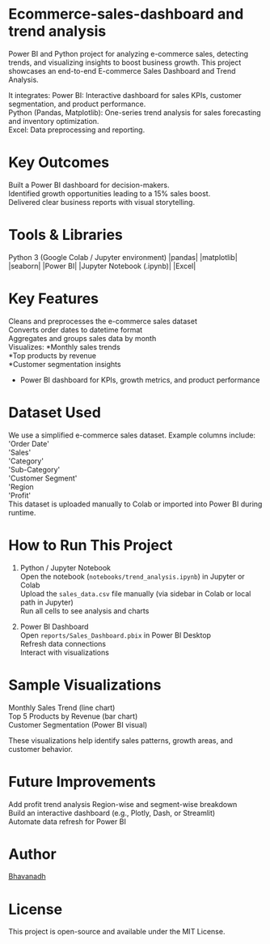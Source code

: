 # Ecommerce-sales-dashboard and trend analysis
Power BI and Python project for analyzing e-commerce sales, detecting trends, and visualizing insights to boost business growth.
This project showcases an end-to-end E-commerce Sales Dashboard and Trend Analysis.  

It integrates:
Power BI: Interactive dashboard for sales KPIs, customer segmentation, and product performance.  
Python (Pandas, Matplotlib): One-series trend analysis for sales forecasting and inventory optimization.  
Excel: Data preprocessing and reporting.  

# Key Outcomes
Built a Power BI dashboard for decision-makers.  
Identified growth opportunities leading to a 15% sales boost.  
Delivered clear business reports with visual storytelling.  
 
# Tools & Libraries
  Python 3 (Google Colab / Jupyter environment)
 |pandas|
  |matplotlib|
 |seaborn|
 |Power BI|
 |Jupyter Notebook (.ipynb)|
 |Excel|  

# Key Features
 Cleans and preprocesses the e-commerce sales dataset  
 Converts order dates to datetime format  
 Aggregates and groups sales data by month  
 Visualizes:
 *Monthly sales trends  
 *Top products by revenue  
 *Customer segmentation insights  
- Power BI dashboard for KPIs, growth metrics, and product performance
# Dataset Used
We use a simplified e-commerce sales dataset.
Example columns include:  
'Order Date'  
'Sales'  
'Category'  
'Sub-Category'  
'Customer Segment'  
'Region  
'Profit'  
This dataset is uploaded manually to Colab or imported into Power BI during runtime.  
 
# How to Run This Project
1. Python / Jupyter Notebook  
    Open the notebook (`notebooks/trend_analysis.ipynb`) in Jupyter or Colab  
    Upload the `sales_data.csv` file manually (via sidebar in Colab or local path in Jupyter)  
    Run all cells to see analysis and charts  

2. Power BI Dashboard  
   Open `reports/Sales_Dashboard.pbix` in Power BI Desktop  
   Refresh data connections  
   Interact with visualizations

# Sample Visualizations
 Monthly Sales Trend (line chart)  
 Top 5 Products by Revenue (bar chart)  
 Customer Segmentation (Power BI visual)  

These visualizations help identify sales patterns, growth areas, and customer behavior.

# Future Improvements
 Add profit trend analysis 
 Region-wise and segment-wise breakdown  
 Build an interactive dashboard (e.g., Plotly, Dash, or Streamlit)  
 Automate data refresh for Power BI

# Author
[Bhavanadh](https://github.com/Bhavanadh)  


# License
This project is open-source and available under the MIT License.  

